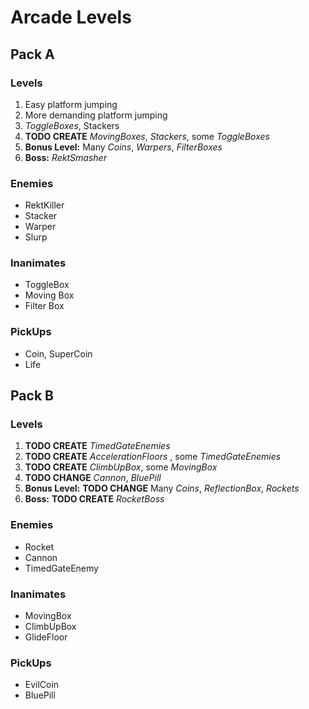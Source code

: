 # Arcade Levels

## Pack A

### Levels

1. Easy platform jumping
2. More demanding platform jumping
3. *ToggleBoxes*, Stackers
4. **TODO CREATE** *MovingBoxes*, *Stackers*, some *ToggleBoxes*
5. **Bonus Level:** Many *Coins*, *Warpers*, *FilterBoxes*
6. **Boss:** *RektSmasher*

### Enemies
* RektKiller
* Stacker
* Warper
* Slurp

### Inanimates
* ToggleBox
* Moving Box
* Filter Box

### PickUps
* Coin, SuperCoin
* Life

## Pack B

### Levels

1. **TODO CREATE** *TimedGateEnemies*
2. **TODO CREATE** *AccelerationFloors* , some *TimedGateEnemies*
3. **TODO CREATE**  *ClimbUpBox*, some *MovingBox*
4. **TODO CHANGE** *Cannon*, *BluePill*
5. **Bonus Level:** **TODO CHANGE** Many *Coins*, *ReflectionBox*, *Rockets*
6. **Boss:** **TODO CREATE** *RocketBoss*

### Enemies
* Rocket
* Cannon
* TimedGateEnemy

### Inanimates
* MovingBox
* ClimbUpBox
* GlideFloor

### PickUps
* EvilCoin
* BluePill
